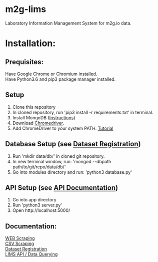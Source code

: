 # m2g-lims
Laboratory Information Management System for m2g.io data.

# Installation:
## Prequisites:
Have Google Chrome or Chromium installed.  
Have Python3.6 and pip3 package manager installed.

## Setup
1. Clone this repository
2. In cloned repository, run 'pip3 install -r requirements.txt' in terminal.
3. Install MongoDB ([Instructions](https://docs.mongodb.com/manual/installation/))
4. Download [Chromedriver](https://chromedriver.storage.googleapis.com/index.html?path=2.34/).
5. Add ChromeDriver to your system PATH. [Tutorial](http://www.kenst.com/2015/03/installing-chromedriver-on-mac-osx/)

## Database Setup (see [Dataset Registration](https://nbviewer.jupyter.org/github/rguo123/m2g-lims/blob/master/docs/Dataset_Registration.ipynb))
3. Run 'mkdir data/db/' in cloned git repository.
4. In new terminal window, run: 'mongod --dbpath path/to/git/repo/data/db/'
5. Go into modules directory and run: 'python3 database.py'

## API Setup (see [API Documentation](https://nbviewer.jupyter.org/github/rguo123/m2g-lims/blob/master/docs/API_Documentation.ipynb))
1. Go into app directory
2. Run 'python3 server.py'
3. Open http://localhost:5000/


## Documentation:
[WEB Scraping](https://nbviewer.jupyter.org/github/rguo123/m2g-lims/blob/master/docs/Web_Scraper.ipynb)  
[CSV Scraping](https://nbviewer.jupyter.org/github/rguo123/m2g-lims/blob/master/docs/CSV_Scraper.ipynb)  
[Dataset Registration](https://nbviewer.jupyter.org/github/rguo123/m2g-lims/blob/master/docs/Dataset_Registration.ipynb)  
[LIMS API / Data Querying](https://nbviewer.jupyter.org/github/rguo123/m2g-lims/blob/master/docs/API_Documentation.ipynb)  
